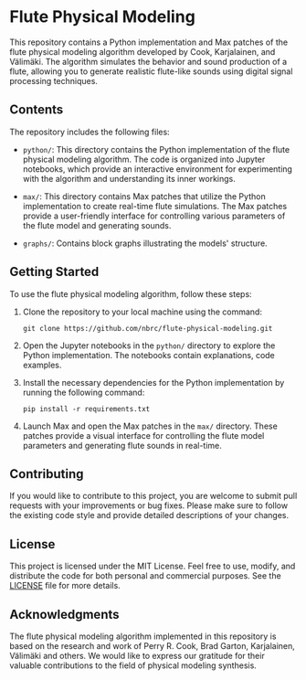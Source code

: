 # Flute Physical Modeling

This repository contains a Python implementation and Max patches of the flute physical modeling algorithm developed by Cook, Karjalainen, and Välimäki. The algorithm simulates the behavior and sound production of a flute, allowing you to generate realistic flute-like sounds using digital signal processing techniques.

## Contents

The repository includes the following files:

- `python/`: This directory contains the Python implementation of the flute physical modeling algorithm. The code is organized into Jupyter notebooks, which provide an interactive environment for experimenting with the algorithm and understanding its inner workings.

- `max/`: This directory contains Max patches that utilize the Python implementation to create real-time flute simulations. The Max patches provide a user-friendly interface for controlling various parameters of the flute model and generating sounds.

- `graphs/`: Contains block graphs illustrating the models' structure.

## Getting Started

To use the flute physical modeling algorithm, follow these steps:

1. Clone the repository to your local machine using the command: 
   ```
   git clone https://github.com/nbrc/flute-physical-modeling.git
   ```

2. Open the Jupyter notebooks in the `python/` directory to explore the Python implementation. The notebooks contain explanations, code examples.

3. Install the necessary dependencies for the Python implementation by running the following command:
   ```
   pip install -r requirements.txt
   ```

4. Launch Max and open the Max patches in the `max/` directory. These patches provide a visual interface for controlling the flute model parameters and generating flute sounds in real-time.

## Contributing

If you would like to contribute to this project, you are welcome to submit pull requests with your improvements or bug fixes. Please make sure to follow the existing code style and provide detailed descriptions of your changes.

## License

This project is licensed under the MIT License. Feel free to use, modify, and distribute the code for both personal and commercial purposes. See the [LICENSE](LICENSE) file for more details.

## Acknowledgments

The flute physical modeling algorithm implemented in this repository is based on the research and work of Perry R. Cook, Brad Garton, Karjalainen, Välimäki and others. We would like to express our gratitude for their valuable contributions to the field of physical modeling synthesis.

